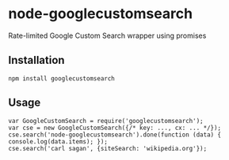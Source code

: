 node-googlecustomsearch
=======================

Rate-limited Google Custom Search wrapper using promises

Installation
------------

    npm install googlecustomsearch

Usage
-----

    var GoogleCustomSearch = require('googlecustomsearch');
    var cse = new GoogleCustomSearch({/* key: ..., cx: ... */});
    cse.search('node-googlecustomsearch').done(function (data) { console.log(data.items); });
    cse.search('carl sagan', {siteSearch: 'wikipedia.org'});

